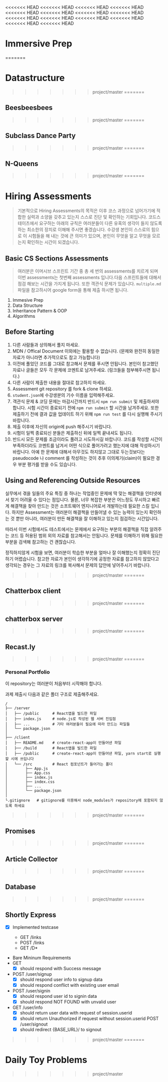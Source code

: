 <<<<<<< HEAD
<<<<<<< HEAD
<<<<<<< HEAD
<<<<<<< HEAD
<<<<<<< HEAD
<<<<<<< HEAD
<<<<<<< HEAD
<<<<<<< HEAD
<<<<<<< HEAD
<<<<<<< HEAD
<<<<<<< HEAD
<<<<<<< HEAD
<<<<<<< HEAD
<<<<<<< HEAD
# Immersive Prep
=======
# Datastructure
>>>>>>> project/master
=======
## Beesbeesbees
>>>>>>> project/master
=======
## Subclass Dance Party
>>>>>>> project/master
=======
## N-Queens
>>>>>>> project/master
=======
# Hiring Assessments

> 기본적으로 Hiring Assessments의 목적은 이후 코스 과정으로 넘어가기에 적합한 실력과 소양을 갖추고 있는지 스스로 진단 및 확인하는 기회입니다. 코드스테이츠에서 요구하는 아래의 규칙은 여러분들이 다른 유혹의 생각이 들지 않도록 하는 최소한의 장치로 이해해 주시면 좋겠습니다. 수강생 본인이 스스로의 힘으로 이 시험들을 해 내는 것에 큰 의미가 있으며, 본인이 무엇을 알고 무엇을 모르는지 확인하는 시간이 되겠습니다.

## Basic CS Sections Assessments
> 여러분은 이머시브 스프린트 기간 중 총 세 번의 assessments를 치르게 되며 이번 assessments는 첫번째 assessments 입니다.다음 스프린트들에 대해서 점검 해보는 시간을 가지게 됩니다. 또한 객관식 문제가 있습니다. `multiple.md` 파일을 참고하시어 google form을 통해 제출 하시면 됩니다.

1. Immesive Prep
2. Data Structure
3. Inheritance Pattern & OOP
4. Algorithms

## Before Starting

1. 다른 사람들과 상의해서 풀지 마세요.
2. MDN / Offical Document 이외에는 활용할 수 없습니다. (문제와 완전히 동일한 자료가 아니라면 추가적으로도 참고 가능합니다)
3. 이전에 풀었던 코드를 그대로 참고해서 문제를 푸시면 안됩니다. 본인이 참고했던 자료나 글들은 모두 각 문제에 코멘트로 남겨주세요. (링크들을 첨부해주시면 됩니다.)
4. 다른 사람이 제출한 내용을 절대로 참고하지 마세요.
5. Assessment git repository 를 fork & clone 하세요.
6. `student.json`에 수강생분의 기수 이름을 입력해주세요.
7. 객관식 문제 & 코딩 문제는 마감시간까지 반드시 `npm run submit` 및 제출하셔야 합니다. 시험 시간이 종료되기 전에 `npm run submit` 할 시간을 남겨주세요. 또한 제출하기 전에 결과 값을 업데이트 하기 위해 `npm run test` 를 다시 실행해 주시기 바랍니다.
8. 제출 이후에 자신의 origin에 push 해주시기 바랍니다.
9. 시험이 일찍 종료되신 분들은 제출하신 뒤에 일찍 끝내셔도 됩니다.
10. 반드시 모든 문제를 조금이라도 풀려고 시도하시길 바랍니다. 코드를 작성할 시간이 부족하더라도 코멘트를 남겨서 어떤 식으로 풀어가려고 했는지에 대해 작성하시기 바랍니다. 아예 한 문제에 대해서 아무것도 하지않고 그대로 두는것보다는 pseudocode 나 comment 를 작성하는 것이 추후 이의제기(claim)이 필요한 경우 부분 평가를 받을 수도 있습니다.

## Using and Referencing Outside Resources

실무에서 겪을 일들의 주요 특징 중 하나는 작업중인 문제에 딱 맞는 해결책을 인터넷에서 찾기 어려울 수 있다는 점입니다. 물론, 너무 복잡한 부분은 어느정도 무시하고 빠르게 해결책을 찾아 만드는 것은 소프트웨어 엔지니어로서 개발하는데 필요한 스킬 입니다. 하지만 Assessment는 여러분이 해결책을 만들어낼 수 있는 능력이 있는지 확인하는 것 뿐만 아니라, 여러분이 만든 해결책을 잘 이해하고 있는지 점검하는 시간입니다.

따라서 이번 시험에서도 테스트에서는 문제에서 요구하는 부분의 해결책을 직접 알려주는 코드 등 허용된 범위 외의 자료를 참고해서는 안됩니다. 문제를 이해하기 위해 필요한 부분을 검색해 참고하는 건 괜찮습니다.

정직하지않게 시험을 보면, 여러분이 학습한 부분을 얼마나 잘 이해했는지 정확히 진단하기 어렵습니다. 참고한 자료가 본인이 생각하기에 공정한 자료를 참고하지 않았다고 생각되는 경우는 그 자료의 링크를 복사해서 문제의 답안에 넣어주시기 바랍니다.

>>>>>>> project/master
=======
## Chatterbox client
>>>>>>> project/master
=======
## chatterbox server
>>>>>>> project/master
=======
## Recast.ly
>>>>>>> project/master
=======
### Personal Portfolio

이 repository는 여러분이 처음부터 시작해야 합니다. 

과제 제출시  다음과 같은 폴더 구조로 제출해주세요.

    / 
    ├── /server
    │   ├── /public      # React앱을 빌드한 파일
    │   ├── index.js     # node.js로 작성된 웹 서버 진입점
    │   ├── ...          # 기타 여러분들이 필요에 따라 만드는 파일들
    │   └── package.json
    │
    ├── /client
    │   ├── README.md    # create-react-app이 만들어낸 파일
    │   ├── /build       # React앱을 빌드한 파일
    │   ├── /public      # create-react-app이 만들어낸 파일, yarn start로 실행할 시에 쓰입니다
    │   └── /src         # React 컴포넌트가 들어가는 폴더
    │        ├── App.js
    │        ├── App.css
    │        ├── index.js
    │        ├── index.css
    │        ├── ...
    │        └── package.json
    │
    └.gitignore   # gitignore를 이용해서 node_modules가 repository에 포함되지 않도록 하세요
>>>>>>> project/master
=======
## Promises
>>>>>>> project/master
=======
## Article Collector
>>>>>>> project/master
=======
## Database
>>>>>>> project/master
=======
## Shortly Express

- [x] Implemented testcase

  - GET /links
  - POST /links
  - GET /D\*
    <!-- mysql sever 실행 및 shortly database만들어주기, password 설정 -->

- Bare Mininum Requirements
- GET
  - [x] should respond with Success message
- POST /user/signup
  - [x] should respond user info to signup data
  - [x] should respond conflict with existing user email
- POST /user/signin
  - [x] should respond user id to signin data
  - [x] should respond NOT FOUND with unvalid user
- GET /user/info
  - [x] should return user data with request of session.userid
  - [x] should return Unauthorized if request without session.userid
        POST /user/signout
  - [x] should redirect {BASE_URL}/ to signout
>>>>>>> project/master
=======
# Daily Toy Problems
>>>>>>> project/master
